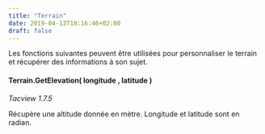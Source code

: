 ```yaml
---
title: "Terrain"
date: 2019-04-13T18:16:46+02:00
draft: false
---
```


Les fonctions suivantes peuvent être utilisées pour personnaliser le terrain et récupérer des informations à son sujet.

#### Terrain.GetElevation( longitude , latitude )
*Tacview 1.7.5*

Récupère une altitude donnée en mètre.
Longitude et latitude sont en radian.
